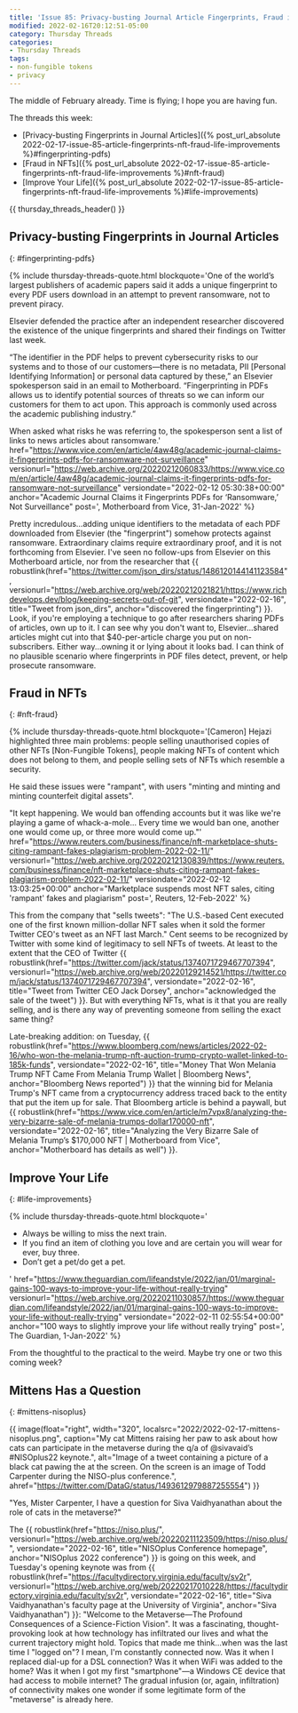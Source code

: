 ```yaml
---
title: 'Issue 85: Privacy-busting Journal Article Fingerprints, Fraud in NFTs, Improve Your Life'
modified: 2022-02-16T20:12:51-05:00
category: Thursday Threads
categories:
- Thursday Threads
tags:
- non-fungible tokens
- privacy
---
```

The middle of February already. 
Time is flying; I hope you are having fun.

The threads this week:

* [Privacy-busting Fingerprints in Journal Articles]({% post_url_absolute 2022-02-17-issue-85-article-fingerprints-nft-fraud-life-improvements %}#fingerprinting-pdfs)
* [Fraud in NFTs]({% post_url_absolute 2022-02-17-issue-85-article-fingerprints-nft-fraud-life-improvements %}#nft-fraud)
* [Improve Your Life]({% post_url_absolute 2022-02-17-issue-85-article-fingerprints-nft-fraud-life-improvements %}#life-improvements)

{{ thursday_threads_header() }}


## Privacy-busting Fingerprints in Journal Articles
{: #fingerprinting-pdfs}


{% include thursday-threads-quote.html
blockquote='One of the world’s largest publishers of academic papers said it adds a unique fingerprint to every PDF users download in an attempt to prevent ransomware, not to prevent piracy. 

Elsevier defended the practice after an independent researcher discovered the existence of the unique fingerprints and shared their findings on Twitter last week. 

“The identifier in the PDF helps to prevent cybersecurity risks to our systems and to those of our customers—there is no metadata, PII [Personal Identifying Information] or personal data captured by these,” an Elsevier spokesperson said in an email to Motherboard. “Fingerprinting in PDFs allows us to identify potential sources of threats so we can inform our customers for them to act upon. This approach is commonly used across the academic publishing industry.”

When asked what risks he was referring to, the spokesperson sent a list of links to news articles about ransomware.'
href="https://www.vice.com/en/article/4aw48g/academic-journal-claims-it-fingerprints-pdfs-for-ransomware-not-surveillance"
versionurl="https://web.archive.org/20220212060833/https://www.vice.com/en/article/4aw48g/academic-journal-claims-it-fingerprints-pdfs-for-ransomware-not-surveillance"
versiondate="2022-02-12 05:30:38+00:00"
anchor="Academic Journal Claims it Fingerprints PDFs for ‘Ransomware,’ Not Surveillance"
post=', Motherboard from Vice, 31-Jan-2022'
%}

Pretty incredulous...adding unique identifiers to the metadata of each PDF downloaded from Elsevier (the "fingerprint") somehow protects against ransomware. 
Extraordinary claims require extraordinary proof, and it is not forthcoming from Elsevier. 
I've seen no follow-ups from Elsevier on this Motherboard article, nor from the researcher that {{ robustlink(href="https://twitter.com/json_dirs/status/1486120144141123584", versionurl="https://web.archive.org/web/20220212021821/https://www.richdevelops.dev/blog/keeping-secrets-out-of-git", versiondate="2022-02-16", title="Tweet from json_dirs", anchor="discovered the fingerprinting") }}. 
Look, if you're employing a technique to go after researchers sharing PDFs of articles, own up to it. 
I can see why you don't want to, Elsevier...shared articles might cut into that $40-per-article charge you put on non-subscribers. 
Either way...owning it or lying about it looks bad. 
I can think of no plausible scenario where fingerprints in PDF files detect, prevent, or help prosecute ransomware.

## Fraud in NFTs
{: #nft-fraud}

{% include thursday-threads-quote.html
blockquote='[Cameron] Hejazi highlighted three main problems: people selling unauthorised copies of other NFTs [Non-Fungible Tokens], people making NFTs of content which does not belong to them, and people selling sets of NFTs which resemble a security.

He said these issues were "rampant", with users "minting and minting and minting counterfeit digital assets".

"It kept happening. We would ban offending accounts but it was like we&#39;re playing a game of whack-a-mole... Every time we would ban one, another one would come up, or three more would come up."'
href="https://www.reuters.com/business/finance/nft-marketplace-shuts-citing-rampant-fakes-plagiarism-problem-2022-02-11/"
versionurl="https://web.archive.org/20220212130839/https://www.reuters.com/business/finance/nft-marketplace-shuts-citing-rampant-fakes-plagiarism-problem-2022-02-11/"
versiondate="2022-02-12 13:03:25+00:00"
anchor="Marketplace suspends most NFT sales, citing 'rampant' fakes and plagiarism"
post=', Reuters, 12-Feb-2022'
%}

This from the company that "sells tweets": <quot>"The U.S.-based Cent executed one of the first known million-dollar NFT sales when it sold the former Twitter CEO's tweet as an NFT last March."</quot> 
Cent seems to be recognized by Twitter with some kind of legitimacy to sell NFTs of tweets. 
At least to the extent that the CEO of Twitter {{ robustlink(href="https://twitter.com/jack/status/1374071729467707394", versionurl="https://web.archive.org/web/20220129214521/https://twitter.com/jack/status/1374071729467707394", versiondate="2022-02-16", title="Tweet from Twitter CEO Jack Dorsey", anchor="acknowledged the sale of the tweet") }}. 
But with everything NFTs, what is it that you are really selling, and is there any way of preventing someone from selling the exact same thing? 

Late-breaking addition: on Tuesday, {{ robustlink(href="https://www.bloomberg.com/news/articles/2022-02-16/who-won-the-melania-trump-nft-auction-trump-crypto-wallet-linked-to-185k-funds", versiondate="2022-02-16", title="Money That Won Melania Trump NFT Came From Melania Trump Wallet | Bloomberg News", anchor="Bloomberg News reported") }} that the winning bid for Melania Trump's NFT came from a cryptocurrency address traced back to the entity that put the item up for sale. 
That Bloomberg article is behind a paywall, but {{ robustlink(href="https://www.vice.com/en/article/m7vpx8/analyzing-the-very-bizarre-sale-of-melania-trumps-dollar170000-nft", versiondate="2022-02-16", title="Analyzing the Very Bizarre Sale of Melania Trump’s $170,000 NFT | Motherboard from Vice", anchor="Motherboard has details as well") }}.


## Improve Your Life
{: #life-improvements}

{% include thursday-threads-quote.html
blockquote='<ul><li>Always be willing to miss the next train. </li><li>If you find an item of clothing you love and are certain you will wear for ever, buy three.</li><li>Don’t get a pet/do get a pet.</li></ul>'
href="https://www.theguardian.com/lifeandstyle/2022/jan/01/marginal-gains-100-ways-to-improve-your-life-without-really-trying"
versionurl="https://web.archive.org/20220211030857/https://www.theguardian.com/lifeandstyle/2022/jan/01/marginal-gains-100-ways-to-improve-your-life-without-really-trying"
versiondate="2022-02-11 02:55:54+00:00"
anchor="100 ways to slightly improve your life without really trying"
post=', The Guardian, 1-Jan-2022'
%}

From the thoughtful to the practical to the weird. 
Maybe try one or two this coming week?

## Mittens Has a Question
{: #mittens-nisoplus}

{{ image(float="right", width="320", localsrc="2022/2022-02-17-mittens-nisoplus.png", caption="My cat Mittens raising her paw to ask about how cats can participate in the metaverse during the q/a of ⁦@sivavaid⁩’s #NISOplus22 keynote.", alt="Image of a tweet containing a picture of a black cat pawing the at the screen. On the screen is an image of Todd Carpenter during the NISO-plus conference.", ahref="https://twitter.com/DataG/status/1493612979887255554") }}

"Yes, Mister Carpenter, I have a question for Siva Vaidhyanathan about the role of cats in the metaverse?"

The {{ robustlink(href="https://niso.plus/", versionurl="https://web.archive.org/web/20220211123509/https://niso.plus/", versiondate="2022-02-16", title="NISOplus Conference homepage", anchor="NISOplus 2022 conference") }} is going on this week, and Tuesday's opening keynote was from {{ robustlink(href="https://facultydirectory.virginia.edu/faculty/sv2r", versionurl="https://web.archive.org/web/20220217010228/https://facultydirectory.virginia.edu/faculty/sv2r", versiondate="2022-02-16", title="Siva Vaidhyanathan's faculty page at the University of Virginia", anchor="Siva Vaidhyanathan") }}: "Welcome to the Metaverse—The Profound Consequences of a Science-Fiction Vision".
It was a fascinating, thought-provoking look at how technology has infiltrated our lives and what the current trajectory might hold. 
Topics that made me think...when was the last time I "logged on"? 
I mean, I'm constantly connected now. 
Was it when I replaced dial-up for a DSL connection? 
Was it when WiFi was added to the home? 
Was it when I got my first "smartphone"—a Windows CE device that had access to mobile internet? 
The gradual infusion (or, again, infiltration) of connectivity makes one wonder if some legitimate form of the "metaverse" is already here.